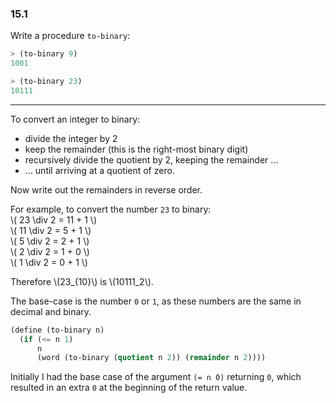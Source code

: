 ### 15.1

Write a procedure `to-binary`:

~~~ scheme
> (to-binary 9)
1001

> (to-binary 23)
10111
~~~

***

To convert an integer to binary:

* divide the integer by 2
* keep the remainder (this is the right-most binary digit)
* recursively divide the quotient by 2, keeping the remainder …
* … until arriving at a quotient of zero.

Now write out the remainders in reverse order.

For example, to convert the number `23` to binary:  
\\( 23 \div 2 = 11 + 1 \\)  
\\( 11 \div 2 = 5 + 1 \\)  
\\( 5 \div 2 = 2 + 1 \\)  
\\( 2 \div 2 = 1 + 0 \\)  
\\( 1 \div 2 = 0 + 1 \\)

Therefore \\(23_{10}\\) is \\(10111_2\\).

The base-case is the number `0` or `1`, as these numbers are the same in decimal and binary.

~~~ scheme
(define (to-binary n)
  (if (<= n 1)
      n
      (word (to-binary (quotient n 2)) (remainder n 2))))
~~~

Initially I had the base case of the argument `(= n 0)` returning `0`, which resulted in an extra `0` at the beginning of the return value.